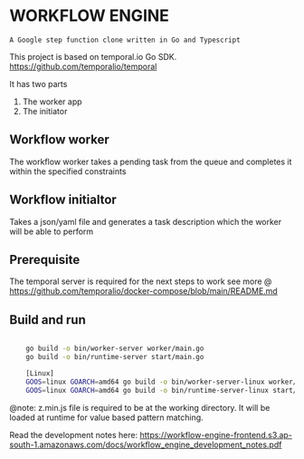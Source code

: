 WORKFLOW ENGINE 
===============

`A Google step function clone written in Go and Typescript`

This project is based on temporal.io Go SDK. https://github.com/temporalio/temporal


It has two parts

1. The worker app
2. The initiator

## Workflow worker
The workflow worker takes a pending task from the queue and completes it within the specified constraints

## Workflow initialtor 
Takes a json/yaml file and generates a task description which the worker will be able to perform

## Prerequisite
The temporal server is required for the next steps to work
see more @ https://github.com/temporalio/docker-compose/blob/main/README.md


## Build and run
```bash

    go build -o bin/worker-server worker/main.go
    go build -o bin/runtime-server start/main.go

    [Linux]
    GOOS=linux GOARCH=amd64 go build -o bin/worker-server-linux worker/main.go
    GOOS=linux GOARCH=amd64 go build -o bin/runtime-server-linux start/main.go
```

@note: z.min.js file is required to be at the working directory. It will be loaded at runtime for value based pattern matching. 


Read the development notes here: https://workflow-engine-frontend.s3.ap-south-1.amazonaws.com/docs/workflow_engine_development_notes.pdf
